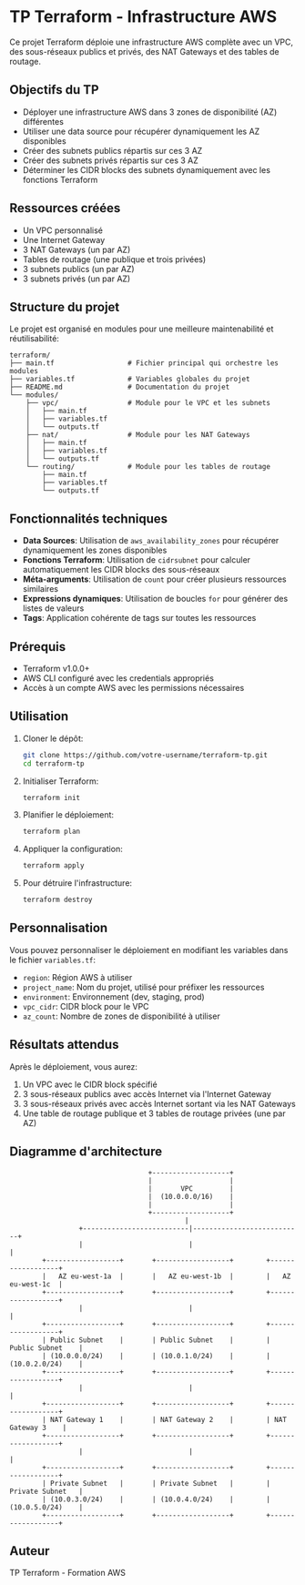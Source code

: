 # TP Terraform - Infrastructure AWS

Ce projet Terraform déploie une infrastructure AWS complète avec un VPC, des sous-réseaux publics et privés, des NAT Gateways et des tables de routage.

## Objectifs du TP

- Déployer une infrastructure AWS dans 3 zones de disponibilité (AZ) différentes
- Utiliser une data source pour récupérer dynamiquement les AZ disponibles
- Créer des subnets publics répartis sur ces 3 AZ
- Créer des subnets privés répartis sur ces 3 AZ
- Déterminer les CIDR blocks des subnets dynamiquement avec les fonctions Terraform

## Ressources créées

- Un VPC personnalisé
- Une Internet Gateway
- 3 NAT Gateways (un par AZ)
- Tables de routage (une publique et trois privées)
- 3 subnets publics (un par AZ)
- 3 subnets privés (un par AZ)

## Structure du projet

Le projet est organisé en modules pour une meilleure maintenabilité et réutilisabilité:

```
terraform/
├── main.tf                  # Fichier principal qui orchestre les modules
├── variables.tf             # Variables globales du projet
├── README.md                # Documentation du projet
└── modules/
    ├── vpc/                 # Module pour le VPC et les subnets
    │   ├── main.tf
    │   ├── variables.tf
    │   └── outputs.tf
    ├── nat/                 # Module pour les NAT Gateways
    │   ├── main.tf
    │   ├── variables.tf
    │   └── outputs.tf
    └── routing/             # Module pour les tables de routage
        ├── main.tf
        ├── variables.tf
        └── outputs.tf
```

## Fonctionnalités techniques

- **Data Sources**: Utilisation de `aws_availability_zones` pour récupérer dynamiquement les zones disponibles
- **Fonctions Terraform**: Utilisation de `cidrsubnet` pour calculer automatiquement les CIDR blocks des sous-réseaux
- **Méta-arguments**: Utilisation de `count` pour créer plusieurs ressources similaires
- **Expressions dynamiques**: Utilisation de boucles `for` pour générer des listes de valeurs
- **Tags**: Application cohérente de tags sur toutes les ressources

## Prérequis

- Terraform v1.0.0+
- AWS CLI configuré avec les credentials appropriés
- Accès à un compte AWS avec les permissions nécessaires

## Utilisation

1. Cloner le dépôt:
   ```bash
   git clone https://github.com/votre-username/terraform-tp.git
   cd terraform-tp
   ```

2. Initialiser Terraform:
   ```bash
   terraform init
   ```

3. Planifier le déploiement:
   ```bash
   terraform plan
   ```

4. Appliquer la configuration:
   ```bash
   terraform apply
   ```

5. Pour détruire l'infrastructure:
   ```bash
   terraform destroy
   ```

## Personnalisation

Vous pouvez personnaliser le déploiement en modifiant les variables dans le fichier `variables.tf`:

- `region`: Région AWS à utiliser
- `project_name`: Nom du projet, utilisé pour préfixer les ressources
- `environment`: Environnement (dev, staging, prod)
- `vpc_cidr`: CIDR block pour le VPC
- `az_count`: Nombre de zones de disponibilité à utiliser

## Résultats attendus

Après le déploiement, vous aurez:

1. Un VPC avec le CIDR block spécifié
2. 3 sous-réseaux publics avec accès Internet via l'Internet Gateway
3. 3 sous-réseaux privés avec accès Internet sortant via les NAT Gateways
4. Une table de routage publique et 3 tables de routage privées (une par AZ)

## Diagramme d'architecture

```
                                  +-------------------+
                                  |                   |
                                  |       VPC         |
                                  |  (10.0.0.0/16)    |
                                  |                   |
                                  +-------------------+
                                           |
                 +--------------------------|---------------------------+
                 |                          |                           |
        +------------------+       +------------------+        +------------------+
        |   AZ eu-west-1a  |       |   AZ eu-west-1b  |        |   AZ eu-west-1c  |
        +------------------+       +------------------+        +------------------+
                 |                          |                           |
        +------------------+       +------------------+        +------------------+
        | Public Subnet    |       | Public Subnet    |        | Public Subnet    |
        | (10.0.0.0/24)    |       | (10.0.1.0/24)    |        | (10.0.2.0/24)    |
        +------------------+       +------------------+        +------------------+
                 |                          |                           |
        +------------------+       +------------------+        +------------------+
        | NAT Gateway 1    |       | NAT Gateway 2    |        | NAT Gateway 3    |
        +------------------+       +------------------+        +------------------+
                 |                          |                           |
        +------------------+       +------------------+        +------------------+
        | Private Subnet   |       | Private Subnet   |        | Private Subnet   |
        | (10.0.3.0/24)    |       | (10.0.4.0/24)    |        | (10.0.5.0/24)    |
        +------------------+       +------------------+        +------------------+
```

## Auteur

TP Terraform - Formation AWS
